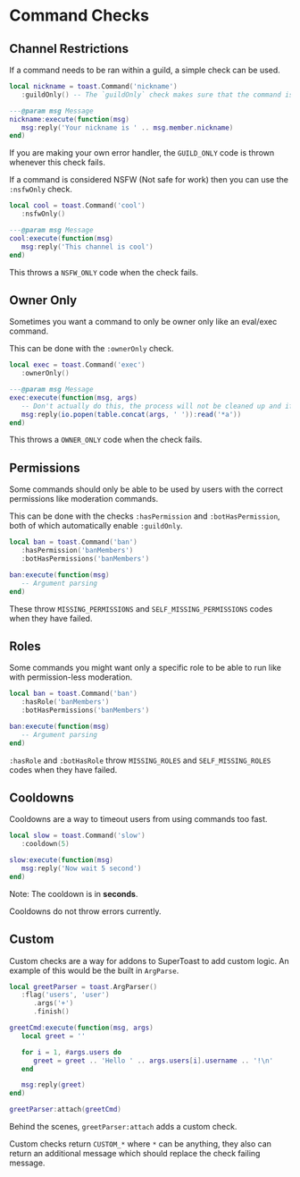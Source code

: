 # Command Checks

## Channel Restrictions

If a command needs to be ran within a guild, a simple check can be used.

```lua
local nickname = toast.Command('nickname')
   :guildOnly() -- The `guildOnly` check makes sure that the command is ran within a guild

---@param msg Message
nickname:execute(function(msg)
   msg:reply('Your nickname is ' .. msg.member.nickname)
end)
```

If you are making your own error handler, the `GUILD_ONLY` code is thrown whenever this check fails.

If a command is considered NSFW (Not safe for work) then you can use the `:nsfwOnly` check.

```lua
local cool = toast.Command('cool')
   :nsfwOnly()

---@param msg Message
cool:execute(function(msg)
   msg:reply('This channel is cool')
end)
```

This throws a `NSFW_ONLY` code when the check fails.

## Owner Only

Sometimes you want a command to only be owner only like an eval/exec command.

This can be done with the `:ownerOnly` check.

```lua
local exec = toast.Command('exec')
   :ownerOnly()

---@param msg Message
exec:execute(function(msg, args)
   -- Don't actually do this, the process will not be cleaned up and if the stdout is >2000 characters, an error is thrown
   msg:reply(io.popen(table.concat(args, ' ')):read('*a'))
end)
```

This throws a `OWNER_ONLY` code when the check fails.

## Permissions

Some commands should only be able to be used by users with the correct permissions like moderation commands.

This can be done with the checks `:hasPermission` and `:botHasPermission`, both of which automatically enable `:guildOnly`.

```lua
local ban = toast.Command('ban')
   :hasPermission('banMembers')
   :botHasPermissions('banMembers')

ban:execute(function(msg)
   -- Argument parsing
end)
```

These throw `MISSING_PERMISSIONS` and `SELF_MISSING_PERMISSIONS` codes when they have failed.

## Roles

Some commands you might want only a specific role to be able to run like with permission-less moderation.

```lua
local ban = toast.Command('ban')
   :hasRole('banMembers')
   :botHasPermissions('banMembers')

ban:execute(function(msg)
   -- Argument parsing
end)
```

`:hasRole` and `:botHasRole` throw `MISSING_ROLES` and `SELF_MISSING_ROLES` codes when they have failed.

## Cooldowns

Cooldowns are a way to timeout users from using commands too fast.

```lua
local slow = toast.Command('slow')
   :cooldown(5)

slow:execute(function(msg)
   msg:reply('Now wait 5 second')
end)
```

Note: The cooldown is in **seconds**.

Cooldowns do not throw errors currently.

## Custom

Custom checks are a way for addons to SuperToast to add custom logic. An example of this would be the built in `ArgParse`.

```lua
local greetParser = toast.ArgParser()
   :flag('users', 'user')
      .args('+')
      .finish()

greetCmd:execute(function(msg, args)
   local greet = ''

   for i = 1, #args.users do
      greet = greet .. 'Hello ' .. args.users[i].username .. '!\n'
   end

   msg:reply(greet)
end)

greetParser:attach(greetCmd)
```

Behind the scenes, `greetParser:attach` adds a custom check.

Custom checks return `CUSTOM_*` where `*` can be anything, they also can return an additional message which should replace the check failing message.
